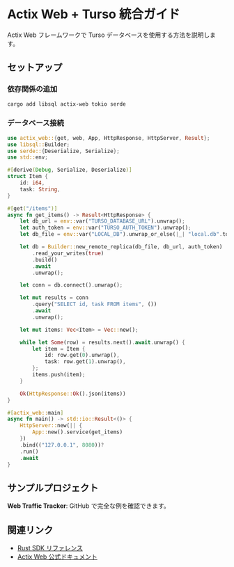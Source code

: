 # Actix Web + Turso 統合ガイド

Actix Web フレームワークで Turso データベースを使用する方法を説明します。

## セットアップ

### 依存関係の追加

```bash
cargo add libsql actix-web tokio serde
```

### データベース接続

```rust
use actix_web::{get, web, App, HttpResponse, HttpServer, Result};
use libsql::Builder;
use serde::{Deserialize, Serialize};
use std::env;

#[derive(Debug, Serialize, Deserialize)]
struct Item {
    id: i64,
    task: String,
}

#[get("/items")]
async fn get_items() -> Result<HttpResponse> {
    let db_url = env::var("TURSO_DATABASE_URL").unwrap();
    let auth_token = env::var("TURSO_AUTH_TOKEN").unwrap();
    let db_file = env::var("LOCAL_DB").unwrap_or_else(|_| "local.db".to_string());

    let db = Builder::new_remote_replica(db_file, db_url, auth_token)
        .read_your_writes(true)
        .build()
        .await
        .unwrap();

    let conn = db.connect().unwrap();

    let mut results = conn
        .query("SELECT id, task FROM items", ())
        .await
        .unwrap();

    let mut items: Vec<Item> = Vec::new();

    while let Some(row) = results.next().await.unwrap() {
        let item = Item {
            id: row.get(0).unwrap(),
            task: row.get(1).unwrap(),
        };
        items.push(item);
    }

    Ok(HttpResponse::Ok().json(items))
}

#[actix_web::main]
async fn main() -> std::io::Result<()> {
    HttpServer::new(|| {
        App::new().service(get_items)
    })
    .bind(("127.0.0.1", 8080))?
    .run()
    .await
}
```

## サンプルプロジェクト

**Web Traffic Tracker**: GitHub で完全な例を確認できます。

## 関連リンク

- [Rust SDK リファレンス](../reference.md)
- [Actix Web 公式ドキュメント](https://actix.rs)
